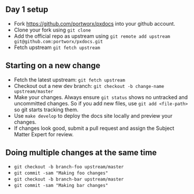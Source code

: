 ## Day 1 setup

* Fork https://github.com/portworx/pxdocs into your github account.
* Clone your fork using `git clone`
* Add the official repo as upstream using `git remote add upstream git@github.com:portworx/pxdocs.git`
* Fetch upstream `git fetch upstream`

## Starting on a new change

* Fetch the latest upstream: `git fetch upstream`
* Checkout out a new dev branch: `git checkout -b change-name upstream/master`
* Make your changes. Always ensure `git status` shows no untracked and uncommitted changes. So if you add new files, use `git add <file-path>` so git starts tracking them.
* Use `make develop` to deploy the docs site locally and preview your changes.
* If changes look good, submit a pull request and assign the Subject Matter Expert for review.

## Doing multiple changes at the same time

* `git checkout -b branch-foo upstream/master`
* `git commit -sam "Making foo changes"`
* `git checkout -b branch-bar upstream/master`
* `git commit -sam "Making bar changes"`
